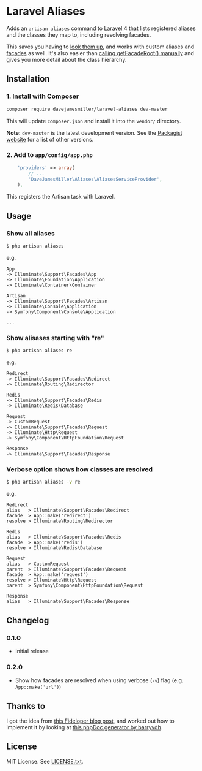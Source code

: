 # Laravel Aliases

Adds an `artisan aliases` command to [Laravel 4][1] that lists registered
aliases and the classes they map to, including resolving facades.

This saves you having to [look them up][2], and works with custom aliases and
[facades][3] as well. It's also easier than [calling getFacadeRoot() manually][4]
and gives you more detail about the class hierarchy.

## Installation

### 1. Install with Composer
```bash
composer require davejamesmiller/laravel-aliases dev-master
```

This will update `composer.json` and install it into the `vendor/` directory.

**Note:** `dev-master` is the latest development version.
See the [Packagist website][5] for a list of other versions.

### 2. Add to `app/config/app.php`
```php
    'providers' => array(
        // ...
        'DaveJamesMiller\Aliases\AliasesServiceProvider',
    ),
```

This registers the Artisan task with Laravel.

## Usage
### Show all aliases
```bash
$ php artisan aliases
```

e.g.

```
App
-> Illuminate\Support\Facades\App
-> Illuminate\Foundation\Application
-> Illuminate\Container\Container

Artisan
-> Illuminate\Support\Facades\Artisan
-> Illuminate\Console\Application
-> Symfony\Component\Console\Application

...
```

### Show alisases starting with "re"
```bash
$ php artisan aliases re
```

e.g.

```
Redirect
-> Illuminate\Support\Facades\Redirect
-> Illuminate\Routing\Redirector

Redis
-> Illuminate\Support\Facades\Redis
-> Illuminate\Redis\Database

Request
-> CustomRequest
-> Illuminate\Support\Facades\Request
-> Illuminate\Http\Request
-> Symfony\Component\HttpFoundation\Request

Response
-> Illuminate\Support\Facades\Response
```

### Verbose option shows how classes are resolved
```bash
$ php artisan aliases -v re
```

e.g.

```
Redirect
alias   > Illuminate\Support\Facades\Redirect
facade  > App::make('redirect')
resolve > Illuminate\Routing\Redirector

Redis
alias   > Illuminate\Support\Facades\Redis
facade  > App::make('redis')
resolve > Illuminate\Redis\Database

Request
alias   > CustomRequest
parent  > Illuminate\Support\Facades\Request
facade  > App::make('request')
resolve > Illuminate\Http\Request
parent  > Symfony\Component\HttpFoundation\Request

Response
alias   > Illuminate\Support\Facades\Response
```

## Changelog
### 0.1.0
* Initial release

### 0.2.0
* Show how facades are resolved when using verbose (`-v`) flag (e.g. `App::make('url')`)

## Thanks to
I got the idea from [this Fideloper blog post][4], and worked out how to
implement it by looking at [this phpDoc generator by barryvdh][6].

## License
MIT License. See [LICENSE.txt][7].

[1]: http://four.laravel.com/
[2]: http://forums.laravel.io/viewtopic.php?id=4998
[3]: http://fideloper.com/create-facade-laravel-4
[4]: http://fideloper.com/laravel-facade-root
[5]: https://packagist.org/packages/davejamesmiller/laravel-aliases
[6]: https://github.com/barryvdh/laravel-ide-helper
[7]: LICENSE.txt
